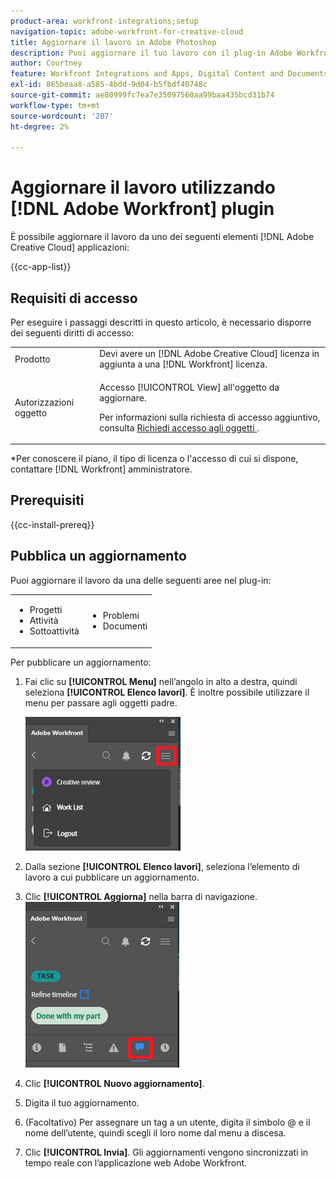 ```yaml
---
product-area: workfront-integrations;setup
navigation-topic: adobe-workfront-for-creative-cloud
title: Aggiornare il lavoro in Adobe Photoshop
description: Puoi aggiornare il tuo lavoro con il plug-in Adobe Workfront.
author: Courtney
feature: Workfront Integrations and Apps, Digital Content and Documents
exl-id: 865beaa8-a585-4bdd-9d04-b5fbdf40748c
source-git-commit: ae80999fc7ea7e35097560aa99baa435bcd31b74
workflow-type: tm+mt
source-wordcount: '207'
ht-degree: 2%

---
```


# Aggiornare il lavoro utilizzando [!DNL Adobe Workfront] plugin

È possibile aggiornare il lavoro da uno dei seguenti elementi [!DNL Adobe Creative Cloud] applicazioni:

{{cc-app-list}}


## Requisiti di accesso

Per eseguire i passaggi descritti in questo articolo, è necessario disporre dei seguenti diritti di accesso:

<table style="table-layout:auto"> 
 <col> 
 </col> 
 <col> 
 </col> 
 <tbody> 
  <tr> 
   <!--<td role="rowheader">[!DNL Adobe Workfront] plan*</td> 
   <td> <p>[!UICONTROL Pro] or higher</p> </td> 
  </tr> 
  <tr data-mc-conditions=""> 
   <td role="rowheader">[!DNL Adobe Workfront] license*</td> 
   <td> <p>[!UICONTROL Work] or [!UICONTROL Plan]</p> </td> 
  </tr> -->
  <tr> 
   <td role="rowheader">Prodotto</td> 
   <td>Devi avere un [!DNL Adobe Creative Cloud] licenza in aggiunta a una [!DNL Workfront] licenza.</td> 
  </tr> 
  <tr> 
   <td role="rowheader">Autorizzazioni oggetto</td> 
   <td> <p>Accesso [!UICONTROL View] all'oggetto da aggiornare. </p> <p>Per informazioni sulla richiesta di accesso aggiuntivo, consulta <a href="../../workfront-basics/grant-and-request-access-to-objects/request-access.md" class="MCXref xref">Richiedi accesso agli oggetti </a>.</p> </td> 
  </tr> 
 </tbody> 
</table>

&#42;Per conoscere il piano, il tipo di licenza o l&#39;accesso di cui si dispone, contattare [!DNL Workfront] amministratore.

## Prerequisiti

{{cc-install-prereq}}

## Pubblica un aggiornamento

Puoi aggiornare il lavoro da una delle seguenti aree nel plug-in:

<table style="table-layout:auto"> 
 <col> 
 <col> 
 <tbody> 
  <tr> 
   <td> 
    <ul> 
     <li>Progetti</li> 
     <li>Attività</li> 
     <li>Sottoattività</li> 
    </ul> </td> 
   <td> 
    <ul> 
     <li>Problemi</li> 
     <li>Documenti</li> 
    </ul> </td> 
  </tr> 
 </tbody> 
</table>

Per pubblicare un aggiornamento:

1. Fai clic su **[!UICONTROL Menu]** nell’angolo in alto a destra, quindi seleziona **[!UICONTROL Elenco lavori]**. È inoltre possibile utilizzare il menu per passare agli oggetti padre.

   ![](assets/go-back-to-work-list-350x314.png)

1. Dalla sezione **[!UICONTROL Elenco lavori]**, seleziona l’elemento di lavoro a cui pubblicare un aggiornamento.
1. Clic **[!UICONTROL Aggiorna]** nella barra di navigazione.\
   ![](assets/photoshop-update-350x295.png)

1. Clic **[!UICONTROL Nuovo aggiornamento]**.
1. Digita il tuo aggiornamento.
1. (Facoltativo) Per assegnare un tag a un utente, digita il simbolo @ e il nome dell’utente, quindi scegli il loro nome dal menu a discesa.
1. Clic **[!UICONTROL Invia]**. Gli aggiornamenti vengono sincronizzati in tempo reale con l’applicazione web Adobe Workfront.
